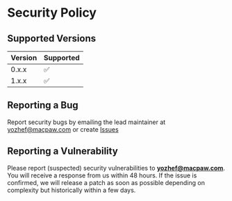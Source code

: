 # Security Policy

## Supported Versions

| Version | Supported          |
| ------- | ------------------ |
| 0.x.x   | :white_check_mark: |
| 1.x.x   | :white_check_mark: |

## Reporting a Bug

Report security bugs by emailing the lead maintainer at yozhef@macpaw.com or create [Issues](https://github.com/MacPaw/BehatMessengerContext/issues)

## Reporting a Vulnerability

Please report (suspected) security vulnerabilities to
**[yozhef@macpaw.com](mailto:yozhef@macpaw.com)**. You will receive a response from
us within 48 hours. If the issue is confirmed, we will release a patch as soon
as possible depending on complexity but historically within a few days.

